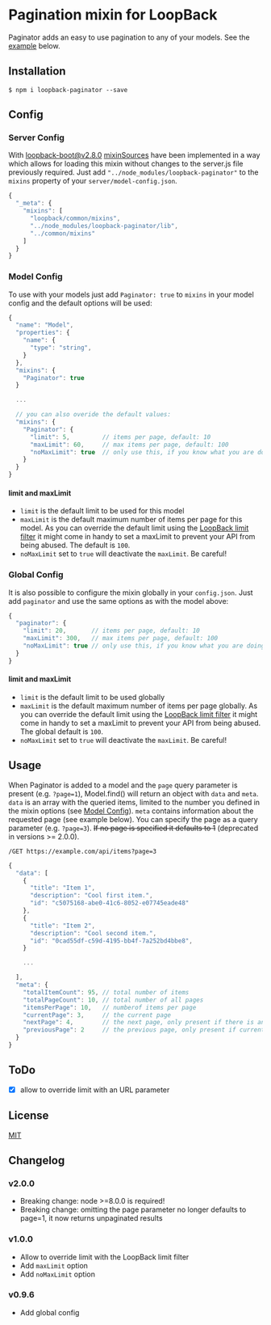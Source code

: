 # Pagination mixin for LoopBack

Paginator adds an easy to use pagination to any of your models. See the [example](#usage) below.

## Installation

```
$ npm i loopback-paginator --save
```

## Config

### Server Config

With [loopback-boot@v2.8.0](https://github.com/strongloop/loopback-boot/) [mixinSources](https://github.com/strongloop/loopback-boot/pull/131) have been implemented in a way which allows for loading this mixin without changes to the server.js file previously required. Just add `"../node_modules/loopback-paginator"` to the `mixins` property of your `server/model-config.json`.

```javascript
{
  "_meta": {
    "mixins": [
      "loopback/common/mixins",
      "../node_modules/loopback-paginator/lib",
      "../common/mixins"
    ]
  }
}
```
### Model Config

To use with your models just add `Paginator: true` to `mixins` in your model config and the default options will be used:

```javascript
{
  "name": "Model",
  "properties": {
    "name": {
      "type": "string",
    }
  },
  "mixins": {
    "Paginator": true
  }

  ...

  // you can also overide the default values:
  "mixins": {
    "Paginator": {
      "limit": 5,         // items per page, default: 10
      "maxLimit": 60,     // max items per page, default: 100
      "noMaxLimit": true  // only use this, if you know what you are doing!
    }
  }
}
```

#### limit and maxLimit

* `limit` is the default limit to be used for this model
* `maxLimit` is the default maximum number of items per page for this model. As you can override the default limit using the [LoopBack limit filter](https://loopback.io/doc/en/lb3/Limit-filter.html) it might come in handy to set a maxLimit to prevent your API from being abused. The default is `100`.
* `noMaxLimit` set to `true` will deactivate the `maxLimit`. Be careful!

### Global Config

It is also possible to configure the mixin globally in your `config.json`. Just add `paginator` and use the same options as with the model above:

```javascript
{
  "paginator": {
    "limit": 20,       // items per page, default: 10
    "maxLimit": 300,   // max items per page, default: 100
    "noMaxLimit": true // only use this, if you know what you are doing!
  }
}
```

#### limit and maxLimit

* `limit` is the default limit to be used globally
* `maxLimit` is the default maximum number of items per page globally. As you can override the default limit using the [LoopBack limit filter](https://loopback.io/doc/en/lb3/Limit-filter.html) it might come in handy to set a maxLimit to prevent your API from being abused. The global default is `100`.
* `noMaxLimit` set to `true` will deactivate the `maxLimit`. Be careful!

## Usage

When Paginator is added to a model and the `page` query parameter is present (e.g. `?page=1`), Model.find() will return an object with `data` and `meta`. `data` is an array with the queried items, limited to the number you defined in the mixin options (see [Model Config](#model-config)). `meta` contains information about the requested page (see example below). You can specify the page as a query parameter (e.g. `?page=3`). ~~If no page is specified it defaults to 1~~ (deprecated in versions >= 2.0.0).

`/GET https://example.com/api/items?page=3`

```javascript
{
  "data": [
    {
      "title": "Item 1",
      "description": "Cool first item.",
      "id": "c5075168-abe0-41c6-8052-e07745eade48"
    },
    {
      "title": "Item 2",
      "description": "Cool second item.",
      "id": "0cad55df-c59d-4195-bb4f-7a252bd4bbe8",
    }

    ...

  ],
  "meta": {
    "totalItemCount": 95, // total number of items
    "totalPageCount": 10, // total number of all pages
    "itemsPerPage": 10,   // numberof items per page
    "currentPage": 3,     // the current page
    "nextPage": 4,        // the next page, only present if there is another page
    "previousPage": 2     // the previous page, only present if currentPage != 1
  }
}
```

## ToDo

- [x] allow to override limit with an URL parameter

## License

[MIT](LICENSE)

## Changelog

### v2.0.0
- Breaking change: node >=8.0.0 is required!
- Breaking change: omitting the page parameter no longer defaults to page=1, it now returns unpaginated results

### v1.0.0
- Allow to override limit with the LoopBack limit filter
- Add `maxLimit` option
- Add `noMaxLimit` option

### v0.9.6
- Add global config
